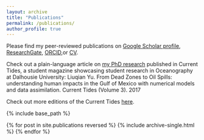 ```yaml
---
layout: archive
title: "Publications"
permalink: /publications/
author_profile: true
---
```


Please find my peer-reviewed publications on <a href="https://scholar.google.com/citations?user=AxZDDc0AAAAJ">Google Scholar profile</a>, <a href="https://www.researchgate.net/profile/Liuqian-Yu">ResearchGate</a>, <a href="https://orcid.org/0000-0002-5492-8213">ORCID</a>,or <a href="https://yuliuqian.github.io/files/CV_LiuqianYu_202109.pdf">CV</a>.

Check out a plain-language article on <a href="https://yuliuqian.github.io/files/CurrentTidesIssue3_LiuqianYU_article_only">my PhD research</a> published in Current Tides, a student magazine showcasing student research in Oceanography at Dalhousie University: 
Liuqian Yu. From Dead Zones to Oil Spills: understanding human impacts in the Gulf of Mexico with numerical models and data assimilation. Current Tides (Volume 3). 2017

Check out more editions of the Current Tides [here](http://www.currenttides.ocean.dal.ca ). 


{% include base_path %}

{% for post in site.publications reversed %}
  {% include archive-single.html %}
{% endfor %}
